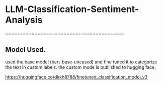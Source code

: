 # LLM-Classification-Sentiment-Analysis
=========================================

## Model Used.

used the base model (bert-base-uncased) and fine tuned it to categorize the text in custom labels.
the custom mode is published to hugging face,

https://huggingface.co/dkkh8788/finetuned_classification_model_v3
